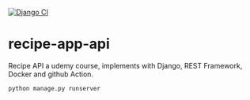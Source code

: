 [![Django CI](https://github.com/musleh0001/recipe-app-api/actions/workflows/django.yml/badge.svg)](https://github.com/musleh0001/recipe-app-api/actions/workflows/django.yml)

# recipe-app-api

Recipe API a udemy course, implements with Django, REST Framework, Docker and github Action.

```python
python manage.py runserver
```
